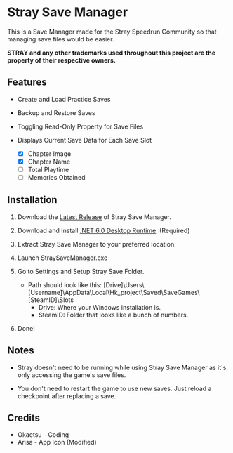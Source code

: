 # Stray Save Manager

This is a Save Manager made for the Stray Speedrun Community so that managing save files would be easier.

**STRAY and any other trademarks used throughout this project are the property of their respective owners.**

## Features
  
- Create and Load Practice Saves

- Backup and Restore Saves

- Toggling Read-Only Property for Save Files

- Displays Current Save Data for Each Save Slot
  - [x] Chapter Image
  - [x] Chapter Name
  - [ ] Total Playtime
  - [ ] Memories Obtained
  
## Installation
  
1. Download the [Latest Release](https://github.com/Okaetsu/StraySaveManager/releases/latest) of Stray Save Manager.
  
2. Download and Install [.NET 6.0 Desktop Runtime](https://dotnet.microsoft.com/en-us/download/dotnet/6.0/runtime). (Required)

3. Extract Stray Save Manager to your preferred location.

4. Launch StraySaveManager.exe

5. Go to Settings and Setup Stray Save Folder.
   - Path should look like this: [Drive]\Users\\[Username]\AppData\Local\Hk_project\Saved\SaveGames\\[SteamID]\Slots
     - Drive: Where your Windows installation is.
     - SteamID: Folder that looks like a bunch of numbers.

6. Done!

## Notes

- Stray doesn't need to be running while using Stray Save Manager as it's only accessing the game's save files.

- You don't need to restart the game to use new saves. Just reload a checkpoint after replacing a save.

## Credits

- Okaetsu - Coding
- Arisa - App Icon (Modified)
